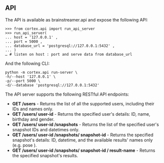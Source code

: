 
## API

The API is available as brainstreamer.api and expose the following API:

```pycon
>>> from cortex.api import run_api_server
>>> run_api_server(
... host = '127.0.0.1' ,
... port = 5000 ,
... database_url = 'postgresql://127.0.0.1:5432' ,
... )
… # listen on host : port and serve data from database_url
```

And the following CLI:

```
python -m cortex.api run-server \
-h/--host '127.0.0.1' \
-p/--port 5000 \
-d/--database 'postgresql://127.0.0.1:5432'
```

The API server supports the following RESTful API endpoints:

- **GET /users** - Returns the list of all the supported users, including their IDs and names only.
- **GET /users/ user-id** - Returns the specified user's details: ID, name, birthday and gender.
- **GET /users/ user-id /snapshots** - Returns the list of the specified user's snapshot IDs and datetimes only.
- **GET /users/ user-id /snapshots/ snapshot-id** - Returns the specified snapshot's details: ID, datetime, and the available results'
names only (e.g. pose ).
- **GET /users/ user-id /snapshots/ snapshot-id / result-name** - Returns the specified snapshot's results.
